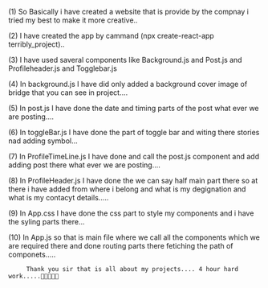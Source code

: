 (1) So Basically i have created a website that is provide by the compnay i tried my best to make it more creative..

(2) I have created the app by cammand (npx create-react-app terribly_project)..

(3) I have used saveral components like Background.js and Post.js and Profileheader.js and Togglebar.js 

(4) In background.js I have did only added a background cover image of bridge that you can see in project....

(5) In post.js I have done the date and timing parts of the post what ever we are posting....

(6) In toggleBar.js I have done the part of toggle bar and witing there stories nad adding symbol...

(7) In ProfileTimeLine.js I have done and call the post.js component and add adding post there what ever we are 
posting....

(8) In ProfileHeader.js I have done the we can say half main part there so at there i have added from where i belong and what is my degignation and what is my contacyt details.....

(9) In App.css I have done the css part to style my components and i have the syling parts there...

(10) In App.js so that is main file where we call all the components which we are required there and done routing parts there fetiching the path of componets.....
    

         Thank you sir that is all about my projects.... 4 hour hard work.....🙏🙏🙏🙏🙏
